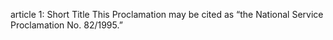 article 1: Short Title
This Proclamation may be cited as “the National Service Proclamation No. 82&#x2F;1995.”
<ul>
</ul>